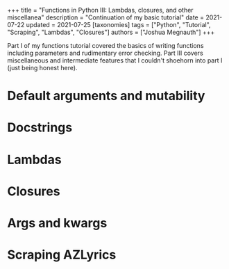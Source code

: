 +++
title = "Functions in Python III: Lambdas, closures, and other miscellanea"
description = "Continuation of my basic tutorial"
date = 2021-07-22
updated = 2021-07-25
[taxonomies]
tags = ["Python", "Tutorial", "Scraping", "Lambdas", "Closures"]
authors = ["Joshua Megnauth"]
+++

Part I of my functions tutorial covered the basics of writing functions including parameters and rudimentary error checking. Part III covers miscellaneous and intermediate features that I couldn't shoehorn into part I (just being honest here).

# Default arguments and mutability

# Docstrings

# Lambdas

# Closures

# Args and kwargs

# Scraping AZLyrics
